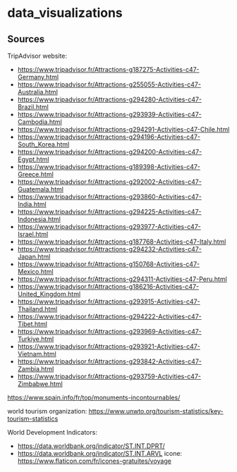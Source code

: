# data_visualizations
## Sources
TripAdvisor website:
  * https://www.tripadvisor.fr/Attractions-g187275-Activities-c47-Germany.html
  * https://www.tripadvisor.fr/Attractions-g255055-Activities-c47-Australia.html
  * https://www.tripadvisor.fr/Attractions-g294280-Activities-c47-Brazil.html
  * https://www.tripadvisor.fr/Attractions-g293939-Activities-c47-Cambodia.html
  * https://www.tripadvisor.fr/Attractions-g294291-Activities-c47-Chile.html
  * https://www.tripadvisor.fr/Attractions-g294196-Activities-c47-South_Korea.html
  * https://www.tripadvisor.fr/Attractions-g294200-Activities-c47-Egypt.html
  * https://www.tripadvisor.fr/Attractions-g189398-Activities-c47-Greece.html
  * https://www.tripadvisor.fr/Attractions-g292002-Activities-c47-Guatemala.html
  * https://www.tripadvisor.fr/Attractions-g293860-Activities-c47-India.html
  * https://www.tripadvisor.fr/Attractions-g294225-Activities-c47-Indonesia.html
  * https://www.tripadvisor.fr/Attractions-g293977-Activities-c47-Israel.html
  * https://www.tripadvisor.fr/Attractions-g187768-Activities-c47-Italy.html
  * https://www.tripadvisor.fr/Attractions-g294232-Activities-c47-Japan.html
  * https://www.tripadvisor.fr/Attractions-g150768-Activities-c47-Mexico.html
  * https://www.tripadvisor.fr/Attractions-g294311-Activities-c47-Peru.html
  * https://www.tripadvisor.fr/Attractions-g186216-Activities-c47-United_Kingdom.html
  * https://www.tripadvisor.fr/Attractions-g293915-Activities-c47-Thailand.html
  * https://www.tripadvisor.fr/Attractions-g294222-Activities-c47-Tibet.html
  * https://www.tripadvisor.fr/Attractions-g293969-Activities-c47-Turkiye.html
  * https://www.tripadvisor.fr/Attractions-g293921-Activities-c47-Vietnam.html
  * https://www.tripadvisor.fr/Attractions-g293842-Activities-c47-Zambia.html
  * https://www.tripadvisor.fr/Attractions-g293759-Activities-c47-Zimbabwe.html
  
https://www.spain.info/fr/top/monuments-incontournables/

world tourism organization: https://www.unwto.org/tourism-statistics/key-tourism-statistics

World Development Indicators: 
  * https://data.worldbank.org/indicator/ST.INT.DPRT/
  * https://data.worldbank.org/indicator/ST.INT.ARVL
icone: https://www.flaticon.com/fr/icones-gratuites/voyage
